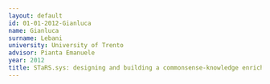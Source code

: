 ```yaml
---
layout: default 
id: 01-01-2012-Gianluca
name: Gianluca
surname: Lebani
university: University of Trento
advisor: Pianta Emanuele
year: 2012
title: STaRS.sys: designing and building a commonsense-knowledge enriched wordnet for therapeutic purposes
---
```

